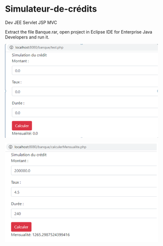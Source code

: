 # Simulateur-de-crédits
Dev JEE Servlet JSP MVC

Extract the file Banque.rar, open project in Eclipse IDE for Enterprise Java Developers and run it.

![Formulaire1](Capture1.PNG)

![Formulaire1](Capture2.PNG)
